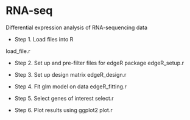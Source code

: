 # RNA-seq
Differential expression analysis of RNA-sequencing data

- Step 1. Load files into R

load_file.r

- Step 2. Set up and pre-filter files for edgeR package
edgeR_setup.r

- Step 3. Set up design matrix
edgeR_design.r

- Step 4. Fit glm model on data
edgeR_fitting.r	

- Step 5. Select genes of interest
select.r	

- Step 6. Plot results using ggplot2
plot.r

